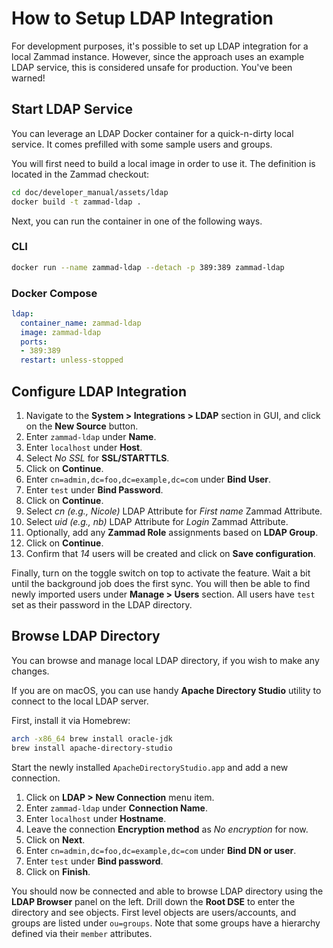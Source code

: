 # How to Setup LDAP Integration

For development purposes, it's possible to set up LDAP integration for a local Zammad instance. However, since the
approach uses an example LDAP service, this is considered unsafe for production. You've been warned!

## Start LDAP Service

You can leverage an LDAP Docker container for a quick-n-dirty local service. It comes prefilled with some sample users
and groups.

You will first need to build a local image in order to use it. The definition is located in the Zammad checkout:

```sh
cd doc/developer_manual/assets/ldap
docker build -t zammad-ldap .
```

Next, you can run the container in one of the following ways.

### CLI

```sh
docker run --name zammad-ldap --detach -p 389:389 zammad-ldap
```

### Docker Compose

```yaml
ldap:
  container_name: zammad-ldap
  image: zammad-ldap
  ports:
  - 389:389
  restart: unless-stopped
```

## Configure LDAP Integration

1. Navigate to the **System > Integrations > LDAP** section in GUI, and click on the **New Source** button.
2. Enter `zammad-ldap` under **Name**.
3. Enter `localhost` under **Host**.
4. Select _No SSL_ for **SSL/STARTTLS**.
5. Click on **Continue**.
6. Enter `cn=admin,dc=foo,dc=example,dc=com` under **Bind User**.
7. Enter `test` under **Bind Password**.
8. Click on **Continue**.
9. Select _cn (e.g., Nicole)_ LDAP Attribute for _First name_ Zammad Attribute.
10. Select _uid (e.g., nb)_ LDAP Attribute for _Login_ Zammad Attribute.
11. Optionally, add any **Zammad Role** assignments based on **LDAP Group**.
12. Click on **Continue**.
13. Confirm that _14_ users will be created and click on **Save configuration**.

Finally, turn on the toggle switch on top to activate the feature. Wait a bit until the background job does the first
sync. You will then be able to find newly imported users under **Manage > Users** section. All users have `test` set as
their password in the LDAP directory.

## Browse LDAP Directory

You can browse and manage local LDAP directory, if you wish to make any changes.

If you are on macOS, you can use handy **Apache Directory Studio** utility to connect to the local LDAP server.

First, install it via Homebrew:

```sh
arch -x86_64 brew install oracle-jdk
brew install apache-directory-studio
```

Start the newly installed `ApacheDirectoryStudio.app` and add a new connection.

1. Click on **LDAP > New Connection** menu item.
2. Enter `zammad-ldap` under **Connection Name**.
3. Enter `localhost` under **Hostname**.
4. Leave the connection **Encryption method** as _No encryption_ for now.
5. Click on **Next**.
6. Enter `cn=admin,dc=foo,dc=example,dc=com` under **Bind DN or user**.
7. Enter `test` under **Bind password**.
8. Click on **Finish**.

You should now be connected and able to browse LDAP directory using the **LDAP Browser** panel on the left. Drill down
the **Root DSE** to enter the directory and see objects. First level objects are users/accounts, and groups are listed
under `ou=groups`. Note that some groups have a hierarchy defined via their `member` attributes.
